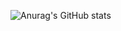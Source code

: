 ![Anurag's GitHub stats](https://github-readme-stats.vercel.app/api?username=mjjunng&show_icons=true&theme=radical)
